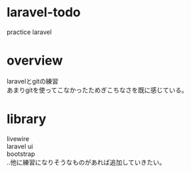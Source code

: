 # laravel-todo
practice laravel

# overview
laravelとgitの練習  
あまりgitを使ってこなかったためぎこちなさを既に感じている。

# library
livewire  
laravel ui  
bootstrap  
..他に練習になりそうなものがあれば追加していきたい。
